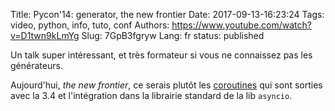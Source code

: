 Title: Pycon'14: generator, the new frontier
Date: 2017-09-13-16:23:24
Tags: video, python, info, tuto, conf
Authors: https://www.youtube.com/watch?v=D1twn9kLmYg
Slug: 7GpB3fgryw
Lang: fr
status: published

Un talk super intéressant, et très formateur
si vous ne connaissez pas les générateurs.

Aujourd'hui, *the new frontier*, ce serais plutôt les [coroutines](https://docs.python.org/3.6/library/asyncio-task.html)
qui sont sorties avec la 3.4 et l'intégration dans la librairie standard de la lib `asyncio`.
